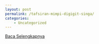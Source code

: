 ```yaml
---
layout: post
permalink: /tafsiran-mimpi-digigit-singa/
categories:
    - Uncategorized
---
```


[Baca Selengkapnya](/08)